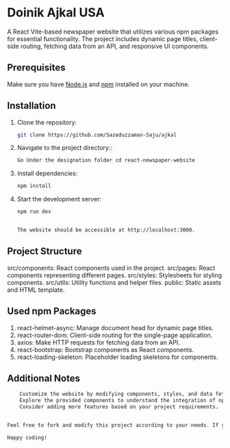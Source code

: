 # Doinik Ajkal USA

A React Vite-based newspaper website that utilizes various npm packages for essential functionality. The project includes dynamic page titles, client-side routing, fetching data from an API, and responsive UI components.

## Prerequisites

Make sure you have [Node.js](https://nodejs.org/) and [npm](https://www.npmjs.com/) installed on your machine.

## Installation

1. Clone the repository:

   ```bash
   git clone https://github.com/Sazeduzzaman-Saju/ajkal

2. Navigate to the project directory::

   ```bash
   Go Under the designation folder cd react-newspaper-website

3. Install dependencies:

   ```bash
   npm install

3. Start the development server:

   ```bash
   npm run dev


   The website should be accessible at http://localhost:3000.

## Project Structure

src/components: React components used in the project.
src/pages: React components representing different pages.
src/styles: Stylesheets for styling components.
src/utils: Utility functions and helper files.
public: Static assets and HTML template.

## Used npm Packages
1. react-helmet-async: Manage document head for dynamic page titles.
2. react-router-dom: Client-side routing for the single-page application.
3. axios: Make HTTP requests for fetching data from an API.
4. react-bootstrap: Bootstrap components as React components.
5. react-loading-skeleton: Placeholder loading skeletons for components.

## Additional Notes
```bash
    Customize the website by modifying components, styles, and data fetching logic.
    Explore the provided components to understand the integration of npm packages.
    Consider adding more features based on your project requirements.


Feel free to fork and modify this project according to your needs. If you encounter any issues or have suggestions, please create an issue or pull request.

Happy coding!

